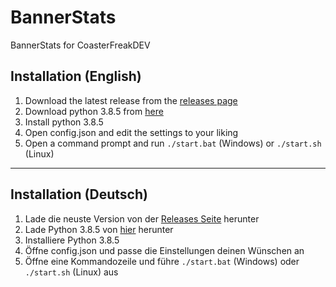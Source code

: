 # BannerStats
 BannerStats for CoasterFreakDEV


## Installation (English)
1. Download the latest release from the [releases page](https://coasterfreak.dev/shop/resources/9)
2. Download python 3.8.5 from [here](https://www.python.org/downloads/release/python-385/)
3. Install python 3.8.5
4. Open config.json and edit the settings to your liking
5. Open a command prompt and run `./start.bat` (Windows) or `./start.sh` (Linux)

---

## Installation (Deutsch)
1. Lade die neuste Version von der [Releases Seite](https://coasterfreak.dev/shop/resources/9) herunter
2. Lade Python 3.8.5 von [hier](https://www.python.org/downloads/release/python-385/) herunter
3. Installiere Python 3.8.5
4. Öffne config.json und passe die Einstellungen deinen Wünschen an
5. Öffne eine Kommandozeile und führe `./start.bat` (Windows) oder `./start.sh` (Linux) aus